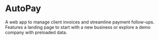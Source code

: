 # AutoPay
A web app to manage client invoices and streamline payment follow-ups. Features a landing page to start with a new business or explore a demo company with preloaded data.
